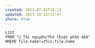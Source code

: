 ```yaml
---
created: 2023-07-01T16:13
updated: 2023-10-13T15:47
share: true
---
```

```dataview
LIST
FROM "📜 Tài nguyên/Thủ thuật phần mềm" 
WHERE file.name!=this.file.name
```
